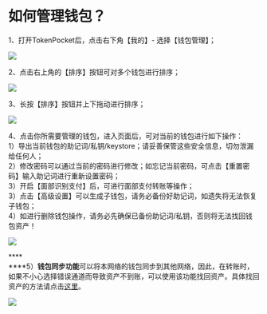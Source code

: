 # 如何管理钱包？

1、打开TokenPocket后，点击右下角【我的】- 选择【钱包管理】；

![](<../.gitbook/assets/1 (24).png>)

2、点击右上角的【排序】按钮可对多个钱包进行排序；

![](../.gitbook/assets/guan-li-qian-bao-3.png)

3、长按【排序】按钮并上下拖动进行排序；

![](../.gitbook/assets/guan-li-qian-bao-4.png)

4、点击你所需要管理的钱包，进入页面后，可对当前的钱包进行如下操作：\
1）导出当前钱包的助记词/私钥/keystore；请妥善保管这些安全信息，切勿泄漏给任何人；\
2）修改密码可以通过当前的密码进行修改；如忘记当前密码，可点击【重置密码】输入助记词进行重新设置密码；\
3）开启【面部识别支付】后，可进行面部支付转账等操作；\
3）点击【高级设置】可以生成子钱包，请务必备份好助记词，如遗失将无法恢复子钱包；\
4）如进行删除钱包操作，请务必先确保已备份助记词/私钥，否则将无法找回钱包资产！

![](../.gitbook/assets/guan-li-qian-bao-5.png)

****\
****5）**钱包同步功能**可以将本网络的钱包同步到其他网络，因此，在转账时，如果不小心选择错误通道而导致资产不到账，可以使用该功能找回资产。具体找回资产的方法请点击[这里](https://tp-lab.tokenpocket.pro/AssetsFind/index.html?locale=zh#/)。

![](../.gitbook/assets/guan-li-qian-bao-6.png)
